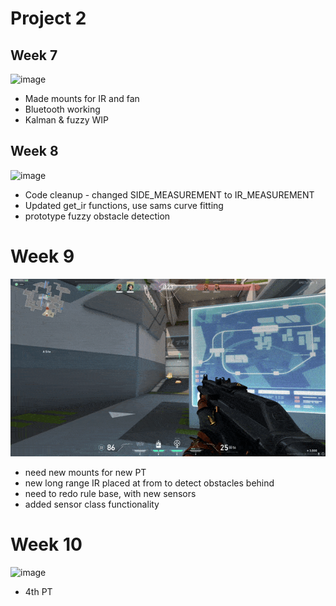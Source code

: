 # Project 2

## Week 7
![image](Week7.gif "image")
  * Made mounts for IR and fan
  * Bluetooth working
  * Kalman & fuzzy WIP

## Week 8 
![image](Week8.gif "image")
  * Code cleanup - changed SIDE_MEASUREMENT to IR_MEASUREMENT
  * Updated get_ir functions, use sams curve fitting
  * prototype fuzzy obstacle detection

# Week 9
![image](Week9.gif "image")
  * need new mounts for new PT
  * new long range IR placed at from to detect obstacles behind
  * need to redo rule base, with new sensors
  * added sensor class functionality
# Week 10
![image](Week10.gif "image")
  * 4th PT
